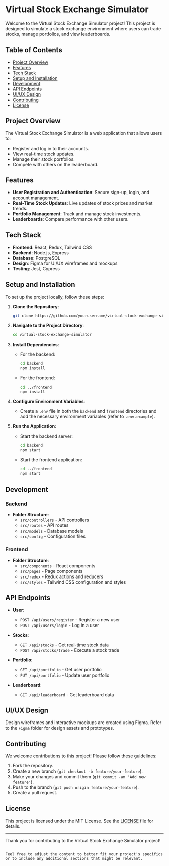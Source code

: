 # Virtual Stock Exchange Simulator

Welcome to the Virtual Stock Exchange Simulator project! This project is designed to simulate a stock exchange environment where users can trade stocks, manage portfolios, and view leaderboards.

## Table of Contents

- [Project Overview](#project-overview)
- [Features](#features)
- [Tech Stack](#tech-stack)
- [Setup and Installation](#setup-and-installation)
- [Development](#development)
- [API Endpoints](#api-endpoints)
- [UI/UX Design](#uiux-design)
- [Contributing](#contributing)
- [License](#license)

## Project Overview

The Virtual Stock Exchange Simulator is a web application that allows users to:
- Register and log in to their accounts.
- View real-time stock updates.
- Manage their stock portfolios.
- Compete with others on the leaderboard.

## Features

- **User Registration and Authentication**: Secure sign-up, login, and account management.
- **Real-Time Stock Updates**: Live updates of stock prices and market trends.
- **Portfolio Management**: Track and manage stock investments.
- **Leaderboards**: Compare performance with other users.

## Tech Stack

- **Frontend**: React, Redux, Tailwind CSS
- **Backend**: Node.js, Express
- **Database**: PostgreSQL
- **Design**: Figma for UI/UX wireframes and mockups
- **Testing**: Jest, Cypress

## Setup and Installation

To set up the project locally, follow these steps:

1. **Clone the Repository**:
   ```bash
   git clone https://github.com/yourusername/virtual-stock-exchange-simulator.git
   ```

2. **Navigate to the Project Directory**:
   ```bash
   cd virtual-stock-exchange-simulator
   ```

3. **Install Dependencies**:
   - For the backend:
     ```bash
     cd backend
     npm install
     ```
   - For the frontend:
     ```bash
     cd ../frontend
     npm install
     ```

4. **Configure Environment Variables**:
   - Create a `.env` file in both the `backend` and `frontend` directories and add the necessary environment variables (refer to `.env.example`).

5. **Run the Application**:
   - Start the backend server:
     ```bash
     cd backend
     npm start
     ```
   - Start the frontend application:
     ```bash
     cd ../frontend
     npm start
     ```

## Development

### Backend

- **Folder Structure**:
  - `src/controllers` - API controllers
  - `src/routes` - API routes
  - `src/models` - Database models
  - `src/config` - Configuration files

### Frontend

- **Folder Structure**:
  - `src/components` - React components
  - `src/pages` - Page components
  - `src/redux` - Redux actions and reducers
  - `src/styles` - Tailwind CSS configuration and styles

## API Endpoints

- **User**:
  - `POST /api/users/register` - Register a new user
  - `POST /api/users/login` - Log in a user

- **Stocks**:
  - `GET /api/stocks` - Get real-time stock data
  - `POST /api/stocks/trade` - Execute a stock trade

- **Portfolio**:
  - `GET /api/portfolio` - Get user portfolio
  - `PUT /api/portfolio` - Update user portfolio

- **Leaderboard**:
  - `GET /api/leaderboard` - Get leaderboard data

## UI/UX Design

Design wireframes and interactive mockups are created using Figma. Refer to the `Figma` folder for design assets and prototypes.

## Contributing

We welcome contributions to this project! Please follow these guidelines:

1. Fork the repository.
2. Create a new branch (`git checkout -b feature/your-feature`).
3. Make your changes and commit them (`git commit -am 'Add new feature'`).
4. Push to the branch (`git push origin feature/your-feature`).
5. Create a pull request.

## License

This project is licensed under the MIT License. See the [LICENSE](LICENSE) file for details.

---

Thank you for contributing to the Virtual Stock Exchange Simulator project!
```

Feel free to adjust the content to better fit your project's specifics or to include any additional sections that might be relevant.
